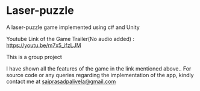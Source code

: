 # Laser-puzzle
A laser-puzzle game implemented using c# and Unity

Youtube Link of the Game Trailer(No audio added) : https://youtu.be/m7x5_ifzLJM

This is a group project

I have shown all the features of the game in the link mentioned above.. For source code or any queries regarding the implementation of the app, kindly contact me at saiprasadpalivela@gmail.com
